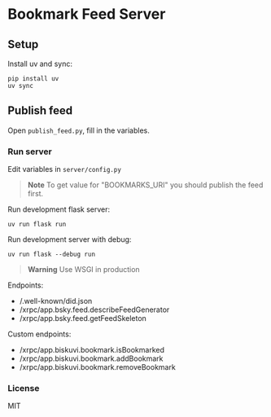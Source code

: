 # Bookmark Feed Server

## Setup

Install uv and sync:

```shell
pip install uv
uv sync
```

## Publish feed

Open `publish_feed.py`, fill in the variables.

### Run server

Edit variables in `server/config.py`

> **Note**
> To get value for "BOOKMARKS_URI" you should publish the feed first.

Run development flask server:

```shell
uv run flask run
```

Run development server with debug:

```shell
uv run flask --debug run
```

> **Warning**
> Use WSGI in production

Endpoints:

- /.well-known/did.json
- /xrpc/app.bsky.feed.describeFeedGenerator
- /xrpc/app.bsky.feed.getFeedSkeleton

Custom endpoints:  

- /xrpc/app.biskuvi.bookmark.isBookmarked  
- /xrpc/app.biskuvi.bookmark.addBookmark  
- /xrpc/app.biskuvi.bookmark.removeBookmark  

### License

MIT
